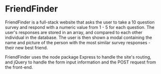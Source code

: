 # FriendFinder

FriendFinder is a full-stack website that asks the user to take a 10 question survey and respond with a numeric value from 1 - 5 for each question. The user's responses are stored in an array, and compared to each other individual in the database. The user is then shown a modal containing the name and picture of the person with the most similar survey responses - their new best friend.

FriendFinder uses the node package Express to handle the site's routing, and jQuery to handle the form input information and the POST request from the front-end.